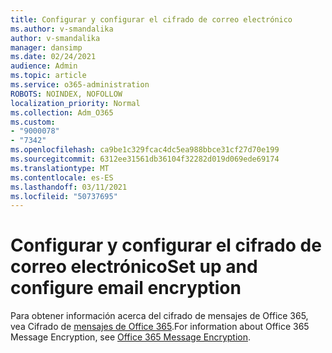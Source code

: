```yaml
---
title: Configurar y configurar el cifrado de correo electrónico
ms.author: v-smandalika
author: v-smandalika
manager: dansimp
ms.date: 02/24/2021
audience: Admin
ms.topic: article
ms.service: o365-administration
ROBOTS: NOINDEX, NOFOLLOW
localization_priority: Normal
ms.collection: Adm_O365
ms.custom:
- "9000078"
- "7342"
ms.openlocfilehash: ca9be1c329fcac4dc5ea988bbce31cf27d70e199
ms.sourcegitcommit: 6312ee31561db36104f32282d019d069ede69174
ms.translationtype: MT
ms.contentlocale: es-ES
ms.lasthandoff: 03/11/2021
ms.locfileid: "50737695"
---
```

# <a name="set-up-and-configure-email-encryption"></a><span data-ttu-id="d48e4-102">Configurar y configurar el cifrado de correo electrónico</span><span class="sxs-lookup"><span data-stu-id="d48e4-102">Set up and configure email encryption</span></span>

<span data-ttu-id="d48e4-103">Para obtener información acerca del cifrado de mensajes de Office 365, vea Cifrado de [mensajes de Office 365](https://docs.microsoft.com/microsoft-365/compliance/ome).</span><span class="sxs-lookup"><span data-stu-id="d48e4-103">For information about Office 365 Message Encryption, see [Office 365 Message Encryption](https://docs.microsoft.com/microsoft-365/compliance/ome).</span></span>

